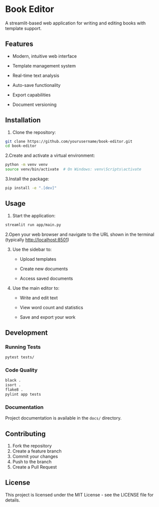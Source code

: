 # Book Editor

A streamlit-based web application for writing and editing books with template support.

## Features

- Modern, intuitive web interface

- Template management system

- Real-time text analysis

- Auto-save functionality

- Export capabilities

- Document versioning

## Installation

1. Clone the repository:

```bash
git clone https://github.com/yourusername/book-editor.git
cd book-editor
```

2.Create and activate a virtual environment:

```bash
python -m venv venv
source venv/bin/activate  # On Windows: venv\Scripts\activate
```

3.Install the package:

```bash
pip install -e ".[dev]"
```

## Usage

1. Start the application:

```bash
streamlit run app/main.py
```

2.Open your web browser and navigate to the URL shown in the terminal (typically <http://localhost:8501>)

3. Use the sidebar to:

   - Upload templates

   - Create new documents

   - Access saved documents

4. Use the main editor to:

   - Write and edit text

   - View word count and statistics

   - Save and export your work

## Development

### Running Tests

```bash
pytest tests/
```

### Code Quality

```bash
black .
isort .
flake8 .
pylint app tests
```

### Documentation

Project documentation is available in the `docs/` directory.

## Contributing

1. Fork the repository
2. Create a feature branch
3. Commit your changes
4. Push to the branch
5. Create a Pull Request

## License

This project is licensed under the MIT License - see the LICENSE file for details.
